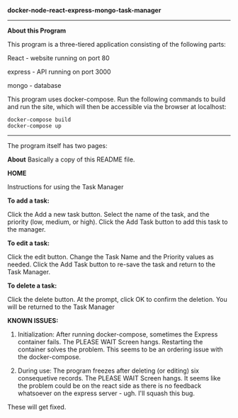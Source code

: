 **docker-node-react-express-mongo-task-manager**

************************************************************

**About this Program**

This program is a three-tiered application consisting of the following parts:


React - website running on port 80

express - API running on port 3000

mongo - database

This program uses docker-compose. Run the following commands to build and run the site, which will then be accessible via the browser at localhost:

    docker-compose build
    docker-compose up

************************************************************

The program itself has two pages:

**About**
Basically a copy of this README file.

**HOME**

Instructions for using the Task Manager

**To add a task:**

Click the Add a new task button.
Select the name of the task, and the priority (low, medium, or high).
Click the Add Task button to add this task to the manager.

**To edit a task:**

Click the edit button.
Change the Task Name and the Priority values as needed.
Click the Add Task button to re-save the task and return to the Task Manager.

**To delete a task:**

Click the delete button.
At the prompt, click OK to confirm the deletion.
You will be returned to the Task Manager


**KNOWN ISSUES:**

1) Initialization: After running docker-compose, sometimes the Express container fails. The PLEASE WAIT Screen hangs. Restarting the container solves the problem. This seems to be an ordering issue with the docker-compose.

2) During use: The program freezes after deleting (or editing) six consequetive records. The PLEASE WAIT Screen hangs. It seems like the problem could be on the react side as there is no feedback whatsoever on the express server - ugh. I'll squash this bug.


These will get fixed.
